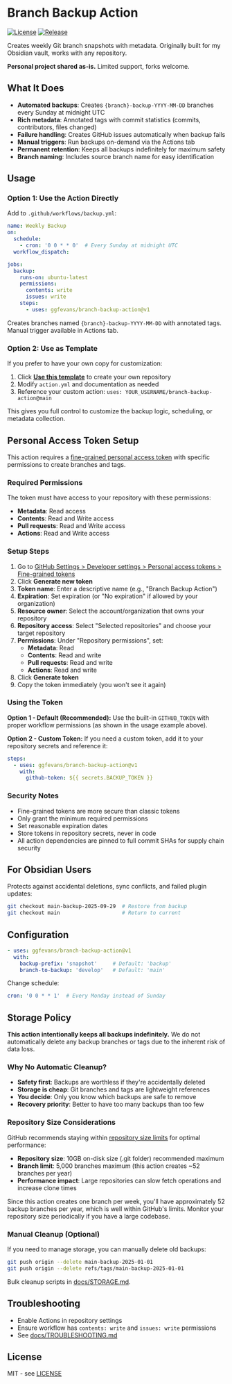 # Branch Backup Action

[![License](https://img.shields.io/github/license/ggfevans/branch-backup-action)](https://github.com/ggfevans/branch-backup-action/blob/main/LICENSE)
[![Release](https://img.shields.io/github/v/release/ggfevans/branch-backup-action)](https://github.com/ggfevans/branch-backup-action/releases)

Creates weekly Git branch snapshots with metadata. Originally built for my Obsidian vault, works with any repository.

**Personal project shared as-is.** Limited support, forks welcome.

## What It Does

- **Automated backups**: Creates `{branch}-backup-YYYY-MM-DD` branches every Sunday at midnight UTC
- **Rich metadata**: Annotated tags with commit statistics (commits, contributors, files changed)
- **Failure handling**: Creates GitHub issues automatically when backup fails
- **Manual triggers**: Run backups on-demand via the Actions tab
- **Permanent retention**: Keeps all backups indefinitely for maximum safety
- **Branch naming**: Includes source branch name for easy identification

## Usage

### Option 1: Use the Action Directly

Add to `.github/workflows/backup.yml`:

```yaml
name: Weekly Backup
on:
  schedule:
    - cron: '0 0 * * 0'  # Every Sunday at midnight UTC
  workflow_dispatch:

jobs:
  backup:
    runs-on: ubuntu-latest
    permissions:
      contents: write
      issues: write
    steps:
      - uses: ggfevans/branch-backup-action@v1
```

Creates branches named `{branch}-backup-YYYY-MM-DD` with annotated tags. Manual trigger available in Actions tab.

### Option 2: Use as Template

If you prefer to have your own copy for customization:

1. Click **[Use this template](https://github.com/ggfevans/branch-backup-action/generate)** to create your own repository
2. Modify `action.yml` and documentation as needed
3. Reference your custom action: `uses: YOUR_USERNAME/branch-backup-action@main`

This gives you full control to customize the backup logic, scheduling, or metadata collection.

## Personal Access Token Setup

This action requires a [fine-grained personal access token](https://docs.github.com/en/authentication/keeping-your-account-and-data-secure/managing-your-personal-access-tokens#creating-a-fine-grained-personal-access-token) with specific permissions to create branches and tags.

### Required Permissions

The token must have access to your repository with these permissions:

- **Metadata**: Read access
- **Contents**: Read and Write access
- **Pull requests**: Read and Write access  
- **Actions**: Read and Write access

### Setup Steps

1. Go to [GitHub Settings > Developer settings > Personal access tokens > Fine-grained tokens](https://github.com/settings/personal-access-tokens/new)
2. Click **Generate new token**
3. **Token name**: Enter a descriptive name (e.g., "Branch Backup Action")
4. **Expiration**: Set expiration (or "No expiration" if allowed by your organization)
5. **Resource owner**: Select the account/organization that owns your repository
6. **Repository access**: Select "Selected repositories" and choose your target repository
7. **Permissions**: Under "Repository permissions", set:
   - **Metadata**: Read
   - **Contents**: Read and write
   - **Pull requests**: Read and write
   - **Actions**: Read and write
8. Click **Generate token**
9. Copy the token immediately (you won't see it again)

### Using the Token

**Option 1 - Default (Recommended):**
Use the built-in `GITHUB_TOKEN` with proper workflow permissions (as shown in the usage example above).

**Option 2 - Custom Token:**
If you need a custom token, add it to your repository secrets and reference it:

```yaml
steps:
  - uses: ggfevans/branch-backup-action@v1
    with:
      github-token: ${{ secrets.BACKUP_TOKEN }}
```

### Security Notes

- Fine-grained tokens are more secure than classic tokens
- Only grant the minimum required permissions
- Set reasonable expiration dates
- Store tokens in repository secrets, never in code
- All action dependencies are pinned to full commit SHAs for supply chain security

## For Obsidian Users

Protects against accidental deletions, sync conflicts, and failed plugin updates:

```bash
git checkout main-backup-2025-09-29  # Restore from backup
git checkout main                    # Return to current
```

## Configuration

```yaml
- uses: ggfevans/branch-backup-action@v1
  with:
    backup-prefix: 'snapshot'     # Default: 'backup'
    branch-to-backup: 'develop'   # Default: 'main'
```

Change schedule:
```yaml
cron: '0 0 * * 1'  # Every Monday instead of Sunday
```

## Storage Policy

**This action intentionally keeps all backups indefinitely.** We do not automatically delete any backup branches or tags due to the inherent risk of data loss.

### Why No Automatic Cleanup?

- **Safety first**: Backups are worthless if they're accidentally deleted
- **Storage is cheap**: Git branches and tags are lightweight references
- **You decide**: Only you know which backups are safe to remove
- **Recovery priority**: Better to have too many backups than too few

### Repository Size Considerations

GitHub recommends staying within [repository size limits](https://docs.github.com/en/repositories/creating-and-managing-repositories/repository-limits#repository-size) for optimal performance:

- **Repository size**: 10GB on-disk size (.git folder) recommended maximum
- **Branch limit**: 5,000 branches maximum (this action creates ~52 branches per year)
- **Performance impact**: Large repositories can slow fetch operations and increase clone times

Since this action creates one branch per week, you'll have approximately 52 backup branches per year, which is well within GitHub's limits. Monitor your repository size periodically if you have a large codebase.

### Manual Cleanup (Optional)

If you need to manage storage, you can manually delete old backups:
```bash
git push origin --delete main-backup-2025-01-01
git push origin --delete refs/tags/main-backup-2025-01-01
```

Bulk cleanup scripts in [docs/STORAGE.md](docs/STORAGE.md).

## Troubleshooting

- Enable Actions in repository settings
- Ensure workflow has `contents: write` and `issues: write` permissions
- See [docs/TROUBLESHOOTING.md](docs/TROUBLESHOOTING.md)

## License

MIT - see [LICENSE](LICENSE)
